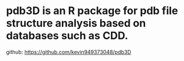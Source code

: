 # pdb3D is an R package for pdb file structure analysis based on databases such as CDD. 

github: https://github.com/kevin949373048/pdb3D
